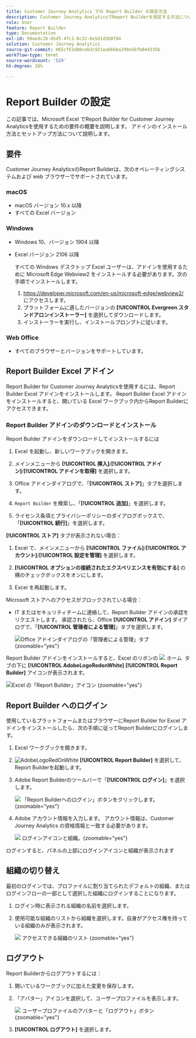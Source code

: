 ```yaml
---
title: Customer Journey Analytics での Report Builder の設定方法
description: Customer Journey AnalyticsでReport Builderを設定する方法について説明します
role: User
feature: Report Builder
type: Documentation
exl-id: 99aedc28-05d5-4fc1-8c32-6e5d1d3b0f84
solution: Customer Journey Analytics
source-git-commit: 065cf61d80ceb3c921ea666ba299e56fb044335b
workflow-type: tm+mt
source-wordcount: '529'
ht-degree: 26%

---
```


# Report Builder の設定

この記事では、Microsoft Excel でReport Builder for Customer Journey Analyticsを使用するための要件の概要を説明します。 アドインのインストール方法とセットアップ方法について説明します。

## 要件

Customer Journey AnalyticsのReport Builderは、次のオペレーティングシステムおよび web ブラウザーでサポートされています。

### macOS

- macOS バージョン 10.x 以降
- すべての Excel バージョン

### Windows

- Windows 10、バージョン 1904 以降
- Excel バージョン 2106 以降

  すべての Windows デスクトップ Excel ユーザーは、アドインを使用するために Microsoft Edge Webview2 をインストールする必要があります。次の手順でインストールします。

   1. <https://developer.microsoft.com/en-us/microsoft-edge/webview2/> にアクセスします。
   1. プラットフォームに適したバージョンの **[!UICONTROL Evergreen スタンドアロンインストーラー]** を選択してダウンロードします。
   1. インストーラーを実行し、インストールプロンプトに従います。

### Web Office

- すべてのブラウザーとバージョンをサポートしています。


## Report Builder Excel アドイン

Report Builder for Customer Journey Analyticsを使用するには、Report Builder Excel アドインをインストールします。 Report Builder Excel アドインをインストールすると、開いている Excel ワークブック内からReport Builderにアクセスできます。

### Report Builder アドインのダウンロードとインストール

Report Builder アドインをダウンロードしてインストールするには

1. Excel を起動し、新しいワークブックを開きます。

1. メインメニューから **[!UICONTROL 挿入]**/**[!UICONTROL アドイン]**/**[!UICONTROL アドインを取得]** を選択します。

1. Office アドインダイアログで、「**[!UICONTROL ストア]**」タブを選択します。

1. `Report Builder` を検索し、「**[!UICONTROL 追加]**」を選択します。

1. ライセンス条項とプライバシーポリシーのダイアログボックスで、「**[!UICONTROL 続行]**」を選択します。

**[!UICONTROL ストア]** タブが表示されない場合：

1. Excel で、メインメニューから **[!UICONTROL ファイル]**/**[!UICONTROL アカウント]**/**[!UICONTROL 設定を管理]** を選択します。

1. **[!UICONTROL オプションの接続されたエクスペリエンスを有効にする]** の横のチェックボックスをオンにします。

1. Excel を再起動します。

Microsoft ストアへのアクセスがブロックされている場合：

- IT またはセキュリティチームに連絡して、Report Builder アドインの承認をリクエストします。 承認されたら、Office **[!UICONTROL アドイン]** ダイアログで、「**[!UICONTROL 管理者による管理]**」タブを選択します。

  ![Office アドインダイアログの「管理者による管理」タブ &#x200B;](./assets/image1.png){zoomable="yes"}

Report Builder アドインをインストールすると、Excel のリボンの ![&#x200B; ホーム &#x200B;](/help/assets/icons/AdobeLogoRedOnWhite.svg) タブの下に **[!UICONTROL AdobeLogoRedonWhite]** **[!UICONTROL Report Builder]** アイコンが表示されます。

![Excel の「Report Builder」アイコン &#x200B;](./assets/rb_app_icon.png){zoomable="yes"}


## Report Builder へのログイン

使用しているプラットフォームまたはブラウザーにReport Builder for Excel アドインをインストールしたら、次の手順に従ってReport Builderにログインします。

1. Excel ワークブックを開きます。

1. ![AdobeLogoRedOnWhite](/help/assets/icons/AdobeLogoRedOnWhite.svg) **[!UICONTROL Report Builder]** を選択して、Report Builderを起動します。

1. Adobe Report Builderのツールバーで「**[!UICONTROL ログイン]**」を選択します。

   ![&#x200B; 「Report Builderへのログイン」ボタンをクリックします。](./assets/rb_login.png){zoomable="yes"}

1. Adobe アカウント情報を入力します。 アカウント情報は、Customer Journey Analytics の資格情報と一致する必要があります。

   ![&#x200B; ログインアイコンと組織。](./assets/image4.png){zoomable="yes"}

ログインすると、パネルの上部にログインアイコンと組織が表示されます


## 組織の切り替え

最初のログインでは、プロファイルに割り当てられたデフォルトの組織、またはログインフローの一部として選択した組織にログインすることになります。

1. ログイン時に表示される組織の名前を選択します。

1. 使用可能な組織のリストから組織を選択します。自身がアクセス権を持っている組織のみが表示されます。

   ![&#x200B; アクセスできる組織のリスト &#x200B;](./assets/image5.png){zoomable="yes"}

## ログアウト

Report Builderからログアウトするには：

1. 開いているワークブックに加えた変更を保存します。

1. 「アバター」アイコンを選択して、ユーザープロファイルを表示します。

   ![&#x200B; ユーザープロファイルのアバターと「ログアウト」ボタン &#x200B;](./assets/image6.png){zoomable="yes"}

1. **[!UICONTROL ログアウト]** を選択します。
